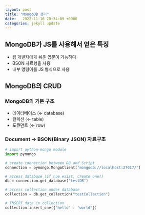 ```yaml
---
layout: post
title: "MongoDB 정리"
date:   2022-11-16 20:34:09 +0900
categories: jekyll update
---
```


## MongoDB가 JS를 사용해서 얻은 특징

- 웹 개발자에게 쉬운 입문이 가능하다
- BSON 자료형을 사용
- 내부 명령어를 JS 형식으로 사용

## MongoDB의 CRUD

### MongoDB의 기본 구조

- 데이터베이스 (← database)
- 컬렉션 (← table)
- 도큐먼트 (← row)

### Document → BSON(Binary JSON)  자료구조

```python
# import python-mongo module
import pymongo

# create connection between DB and Script
connection = pymongo.MongoClient('mongodb://localhost:27017/')

# access database (if noe exist, create one!)
db = connection.get_database("testDB")

# access collection under database
collection = db.get_collection("testCollection")

# INSERT data in collection
collection.insert_one({'hello' : 'world'})